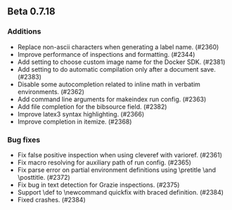 ## Beta 0.7.18

### Additions
* Replace non-ascii characters when generating a label name. (#2360)
* Improve performance of inspections and formatting. (#2344)
* Add setting to choose custom image name for the Docker SDK. (#2381)
* Add setting to do automatic compilation only after a document save. (#2383)
* Disable some autocompletion related to inline math in verbatim environments. (#2362)
* Add command line arguments for makeindex run config. (#2363)
* Add file completion for the bibsource field. (#2382)
* Improve latex3 syntax highlighting. (#2366)
* Improve completion in itemize. (#2368)

### Bug fixes
* Fix false positive inspection when using cleveref with varioref. (#2361)
* Fix macro resolving for auxiliary path of run config. (#2365)
* Fix parse error on partial environment definitions using \pretitle \and \posttitle. (#2372)
* Fix bug in text detection for Grazie inspections. (#2375)
* Support \def to \newcommand quickfix with braced definition. (#2384)
* Fixed crashes. (#2384)
